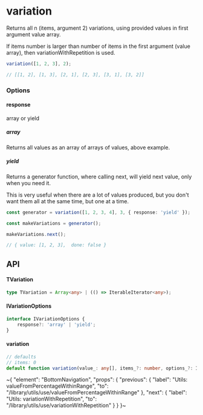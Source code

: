 
# variation

Returns all n (items, argument 2) variations, using provided values in first argument value array.

If items number is larger than number of items in the first argument (value array), then variationWithRepetition is used.

```ts
variation([1, 2, 3], 2);

// [[1, 2], [1, 3], [2, 1], [2, 3], [3, 1], [3, 2]]
```

### Options

#### response

array or yield

##### array

Returns all values as an array of arrays of values, above example.

##### yield

Returns a generator function, where calling next, will yield next value, only when you need it.

This is very useful when there are a lot of values produced, but you don't want them all at the same time, but one at a time.

```ts
const generator = variation([1, 2, 3, 4], 3, { response: 'yield' });

const makeVariations = generator();

makeVariations.next();

// { value: [1, 2, 3],  done: false }
```

## API

#### TVariation

```ts
type TVariation = Array<any> | (() => IterableIterator<any>);
```

#### IVariationOptions

```ts
interface IVariationOptions {
    response?: 'array' | 'yield';
}
```

#### variation

```ts
// defaults
// items: 0
default function variation(value_: any[], items_?: number, options_?: IVariationOptions): TVariation;
```


~{
  "element": "BottomNavigation",
  "props": {
    "previous": {
      "label": "Utils: valueFromPercentageWithinRange",
      "to": "/library/utils/use/valueFromPercentageWithinRange"
    },
    "next": {
      "label": "Utils: variationWithRepetition",
      "to": "/library/utils/use/variationWithRepetition"
    }
  }
}~
